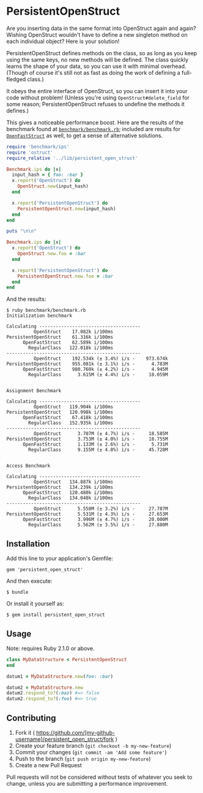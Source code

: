 # PersistentOpenStruct

Are you inserting data in the same format into OpenStruct again and again?
Wishing OpenStruct wouldn't have to define a new singleton method on each
individual object?  Here is your solution!

PersistentOpenStruct defines methods on the class, so as long as you keep using
the same keys, no new methods will be defined.  The class quickly learns the
shape of your data, so you can use it with minimal overhead.  (Though of course
it's still not as fast as doing the work of defining a full-fledged class.)

It obeys the entire interface of OpenStruct, so you can insert it into your code
without problem!  (Unless you're using `OpenStruct#delete_field` for some reason;
PersistentOpenStruct refuses to undefine the methods it defines.)

This gives a noticeable performance boost.  Here are the results of the benchmark
found at
[`benchmark/benchmark.rb`](http://github.com/amcaplan/persistent_open_struct/blob/master/benchmark/benchmark.rb);
included are
results for [`OpenFastStruct`](http://github.com/arturoherrero/ofstruct) as
well, to get a sense of alternative solutions.

``` ruby
require 'benchmark/ips'
require 'ostruct'
require_relative '../lib/persistent_open_struct'

Benchmark.ips do |x|
  input_hash = { foo: :bar }
  x.report('OpenStruct') do
    OpenStruct.new(input_hash)
  end

  x.report('PersistentOpenStruct') do
    PersistentOpenStruct.new(input_hash)
  end
end

puts "\n\n"

Benchmark.ips do |x|
  x.report('OpenStruct') do
    OpenStruct.new.foo = :bar
  end

  x.report('PersistentOpenStruct') do
    PersistentOpenStruct.new.foo = :bar
  end
end
```
And the results:
```
$ ruby benchmark/benchmark.rb 
Initialization benchmark

Calculating -------------------------------------
          OpenStruct    17.082k i/100ms
PersistentOpenStruct    61.316k i/100ms
      OpenFastStruct    62.589k i/100ms
        RegularClass   122.018k i/100ms
-------------------------------------------------
          OpenStruct    192.534k (± 3.4%) i/s -    973.674k
PersistentOpenStruct    955.081k (± 3.1%) i/s -      4.783M
      OpenFastStruct    980.760k (± 4.2%) i/s -      4.945M
        RegularClass      3.615M (± 4.4%) i/s -     18.059M


Assignment Benchmark

Calculating -------------------------------------
          OpenStruct   119.904k i/100ms
PersistentOpenStruct   120.998k i/100ms
      OpenFastStruct    67.418k i/100ms
        RegularClass   152.935k i/100ms
-------------------------------------------------
          OpenStruct      3.707M (± 4.7%) i/s -     18.585M
PersistentOpenStruct      3.753M (± 4.0%) i/s -     18.755M
      OpenFastStruct      1.133M (± 2.6%) i/s -      5.731M
        RegularClass      9.155M (± 4.8%) i/s -     45.728M


Access Benchmark

Calculating -------------------------------------
          OpenStruct   134.887k i/100ms
PersistentOpenStruct   134.239k i/100ms
      OpenFastStruct   120.480k i/100ms
        RegularClass   134.040k i/100ms
-------------------------------------------------
          OpenStruct      5.558M (± 3.2%) i/s -     27.787M
PersistentOpenStruct      5.531M (± 4.3%) i/s -     27.653M
      OpenFastStruct      3.996M (± 4.7%) i/s -     20.000M
        RegularClass      5.562M (± 3.5%) i/s -     27.880M
```

## Installation

Add this line to your application's Gemfile:

    gem 'persistent_open_struct'

And then execute:

    $ bundle

Or install it yourself as:

    $ gem install persistent_open_struct

## Usage
Note: requires Ruby 2.1.0 or above.

``` ruby
class MyDataStructure < PersistentOpenStruct
end

datum1 = MyDataStructure.new(foo: :bar)

datum2 = MyDataStructure.new
datum2.respond_to?(:baz) #=> false
datum2.respond_to?(:foo) #=> true
```

## Contributing

1. Fork it ( https://github.com/[my-github-username]/persistent_open_struct/fork )
2. Create your feature branch (`git checkout -b my-new-feature`)
3. Commit your changes (`git commit -am 'Add some feature'`)
4. Push to the branch (`git push origin my-new-feature`)
5. Create a new Pull Request

Pull requests will not be considered without tests of whatever you seek to
change, unless you are submitting a performance improvement.
